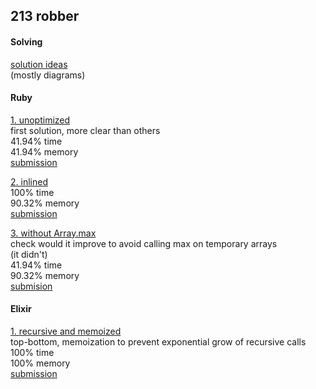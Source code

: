 ## 213 robber

#### Solving
[solution ideas](./213-robber/solving.md)<br>
(mostly diagrams)

#### Ruby
[1. unoptimized](./213-robber/1-rb/)<br>
first solution, more clear than others<br>
41.94% time<br>
41.94% memory<br>
[submission](https://leetcode.com/submissions/detail/1397543026/)

[2. inlined](./213-robber/2-rb/)<br>
100% time<br>
90.32% memory<br>
[submission](https://leetcode.com/submissions/detail/1397630686/)

[3. without Array.max](./213-robber/3-rb/)<br>
check would it improve to avoid calling max on temporary arrays<br>
(it didn't)<br>
41.94% time<br>
90.32% memory<br>
[submision](https://leetcode.com/submissions/detail/1397606332/)

#### Elixir
[1. recursive and memoized](./213-robber/4-ex/)<br>
top-bottom, memoization to prevent exponential grow of recursive calls<br>
100% time<br>
100% memory<br>
[submission](https://leetcode.com/submissions/detail/1400044490/)
